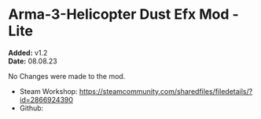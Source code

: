 # Arma-3-Helicopter Dust Efx Mod - Lite

**Added:** v1.2 <br>
**Date:** 08.08.23

No Changes were made to the mod.

- Steam Workshop: https://steamcommunity.com/sharedfiles/filedetails/?id=2866924390
- Github: 
